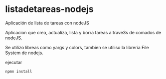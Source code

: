 # listadetareas-nodejs
Aplicación de lista de tareas con nodeJS

Aplicacion que crea, actualiza, lista y borra tareas a trave3s de comados de nodeJS.

Se utilizo libreas como yargs y colors, tambien se utiliso la libreria File System de nodejs.

ejecutar
```
npmn install
```
